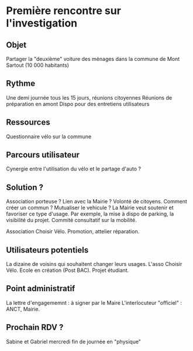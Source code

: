 # Première rencontre sur l'investigation

## Objet

Partager la "deuxième" voiture des ménages dans la commune de Mont Sartout (10 000 habitants) 

## Rythme

Une demi journée tous les 15 jours, réunions citoyennes
Réunions de préparation en amont
Dispo pour des entretiens utilisateurs

## Ressources

Questionnaire vélo sur la commune

## Parcours utilisateur

Cynergie entre l'utilisation du vélo et le partage d'auto ?

## Solution ?

Association porteuse ? Lien avec la Mairie ? 
Volonté de citoyens. Comment créer un commun ? Mutualiser le vehicule ? 
La Mairie veut soutenir et favoriser ce type d'usage. Par exemple, la mise à dispo de parking, la visibilité du projet. Commité consultatif sur la mobilité.

Association Choisir Vélo. Promotion, attelier réparation. 

## Utilisateurs potentiels 

La dizaine de voisins qui souhaitent changer leurs usages.
L'asso Choisir Vélo. 
Ecole en création (Post BAC). Projet étudiant.

## Point administratif

La lettre d'engagememnt : à signer par le Maire
L'interlocuteur "officiel" : ANCT, Mairie.

## Prochain RDV ? 

Sabine et Gabriel mercredi fin de journée en "physique"
